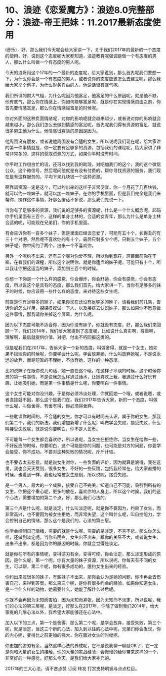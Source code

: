 # 10、浪迹《恋爱魔方》：浪迹8.0完整部分：浪迹-帝王把妹：11.2017最新态度使用

(音乐)，好，那么我们今天呢会给大家讲一下，关于我们2017年的最新的一个态度的使用，好，说到这个态度呢大家都知道，浪迹教育呢强调是做一个有态度的男人，那么什么叫做一个有态度的男人呢。

今天的浪哥用这个17年的一个最新的态度呢，给大家说到，那么首先呢我们要想一下，为什么你会是一个有态度的男人，或者说你的态度应该怎么去建立呢，那么我给大家举个例子，为什么财务自由的人，他说话很有底气呢。

我们所谓的财大气粗，为什么呢因为他富足，他富足的什么原因呢，就是他不缺，他有底气，那么你在情感上，你如何能够富足呢，就是你在实现情感自由之前，你首先要情感富足，那么你在情感越富足的时候呢。

你对外面的这种负面情绪呢，对你的影响呢就会越来越少，或者说对你的影响就会越来越小，那么我们怎么去做到情感的富足呢，首先呢我们得有资源的富足，就说很多男生他为什么，他情感很寡淡的原因是因为。

他周围没有朋友，或者说他周围没有合适的女生，所以说呢我们现在呢，给大家讲的第一件事情就是，你一定要有足够多的资源，包括我们的课程呢，给大家讲了非常非常多的，这样的获取资源的方式，如果你平时没有时间。

你平时工作很白忙的话，还可以找到我的助理，对吧加我们的这个，我的这个微信公众，这个微信号，然后呢问他就是有没有付费的，帮你寻找资源的服务，我们现在是有这样服务的，平均下来几块钱一个这种资源。

啊靠谱资源一定是这个，可以约出来的这样子非常便宜，你一个月花了几百块钱，就可以约一堆妹子，就可以加一堆妹子，在你的手机里面，但是我们完全是我们来帮你，操作这件事情，好那么废话不多说，那么我们先说一下。

当你有了足够多的资源，我们说的足够多的资源呢，什么是一个什么概念呢，起码你手机里面有三百个，这样的单身士林的，合适的女青年，那么为什么是单身士林合适的呢，可能现在兄弟们，你的手机里面。

有会告诉你有一百多个妹子，但是里面已经谈恋爱了，可能有五十个，长得丑的有三十个对吧，然后呢不喜欢你的有十个，最后只剩多少个呢，只剩五个妹子，五个妹子呢，你中间约了两个，出来一个不喜欢你。

另外一个呢约不出来，还有三个呢对你爱不理，所以你到现在，屏幕面前你在干嘛，在看我们的课程，所以这个说明你，就是你适当的妹子呢，可能只有十个，所以我让你把这适当的妹子，添加到三百个的时候。

你想一下你是一个什么样的感觉，你会爆炸，你会舒适，你会有感觉，你会有态度，所以说这个是具有的态度，那么我们首先，给大家讲一下，当你有足够多的妹子的时候，你应该用一些什么样的态度，来对待这些女生呢。

前提是你有足够多的妹子，如果你现在还没有足够多的妹子，请看我们前几集，告诉你的怎么样用，探探摸摸试一下人，以及接搭去认识妹子，那么如果你不愿意做这件事情，那我请你关掉这个屏幕，为什么呢。

因为以下态度可能不适合你，因为你没有妹子，你就没有态度，好，那么我们来回顾一下，我们2014年，我们给大家提到了态度呢，比如说什么真实啊，尊重啊，理解啊，最后就提供价值，对吧，付出不朽回报这类的。

但是呢我们在2017年，告诉大家一个新的态度，叫做舍得，就是一个女生，她如果不搭理你的时候呢，你要学会什么呢，学会放弃她，什么叫放弃她呢，不是说永远的放弃，而是短暂的不理她，不放弃她，这样的一种态度。

比如说妹子在跟你说几句话，她一直在这个哦，在这样子冷淡的时候，这个时候你想的第一件事情，不是说我怎么样通过话术，让她喜欢上我，我通过什么好玩有趣，让她吸引她，而是第一件事情是什么呢，你要明白一件事情。

这个女生可能对你没兴趣，于是你必须冷淡处理，你就回她一个哦，或者说嗯，或者直接就不回，那么这个是我们在，我们2017年告诉大家，新的一个态度，叫做什么呢，叫做舍得，有舍有得，你必须得舍弃。

一些耽误你时间的，不合适的女生，你才可以有时间去认识，属于你的女生，那我们第二个，我们的新法，我们增加新增了什么呢，叫做学会失败，接受失败，什么叫接受失败呢，就是说你要明白，你不是人民币。

不可能每一个女生都会喜欢你，所以说呢，当女生在拒绝你，当女生在给你一些，不好反应的时候，你要明白，这个可能是你的问题，也可能是对方的问题，你要学会接受，你不成功，不要对这种失败的情况呢，斤斤计较。

也不要去太去在意，就是说女生对你，一些负面的评价，因为就算是浪得，我在这里，我也会天天受到，很多女生，不好的一些反馈，包括我经常在，给大家直播的时候，也看到一样，我也经常被女生扇倒，所以说呢，接受失败。

是一个男人，最大的一个成熟，接受自己不完美，知道自己不可能，吸引到所有的女生，你把这个重心呢，更多的放在，喜欢你的人身上，所以这个时候，我们的这个心法，需要增加的第二个点，好，那么我们心法的。

第三个点是什么呢，就是淡定，什么叫淡定呢，就是你不要因为，约束了女生，而非常高兴，也不要因为被女生拒绝，而非常失望，这个叫什么呢，叫自控能力，学会控制自己的情绪，那么这个是我们的，心法的第三层。

你学会控制自己情绪，需要的就是什么呢，需要的是淡定，不喜不悲，那么你怎么样，还做到淡定呢，当你去明白，女生出不出来，跟你的关系不大，或者说女生，出来不出来，都是因为你的原因的时候，你就会觉得是淡定。

就是你在所有的事情呢，变得游刃有余，变得可控，你会淡定，那么淡定形成的原因，是什么呢，第一个呢，你有大量的妹子资源，所以说呢，你每天有不同的女生，可以聊，第二个呢，你有很多成功的，邀约女生出来的经验。

你约出来过很多的妹子，有些妹子不出来，那你会认为是她的问题，你不再会去伤害自己，来得到答案，那么第三个呢，是你有很多约会的经验，如果你知道女生，是一个什么样的动物，她需要什么，她能了解什么过后呢。

你就不会再因为未知而害怕，因为未知而紧张，因为未知而不淡定，所以说呢，我们的心法的第三层呢，是淡定，好那么在2017年，你除了做到我们2014年，给大家提的几层心法以外，我希望大家能够还在心法中。

加入以下的三点，第一个是舍得，那么第二个呢，是学会放弃，接受失败，第三个呢，就是淡定，当这三个新的心法，加入到以往的心法中呢，兄弟们你会发现，你的内心呢，变得比之前更加的强大，你在面对女生的时候呢。

你更加的游刃有余，当然这样心法的养成呢，它不是说我聊一聊就OK了，它一定是你和大量的女生的接触，你的大量的实战经验，会慢慢的给你带来这样的一个，非常好的一种感觉，好那么今天，是我们给大家补充的。

2017年的三大心法，请不吝点赞 订阅 转发 打赏支持明镜与点点栏目。